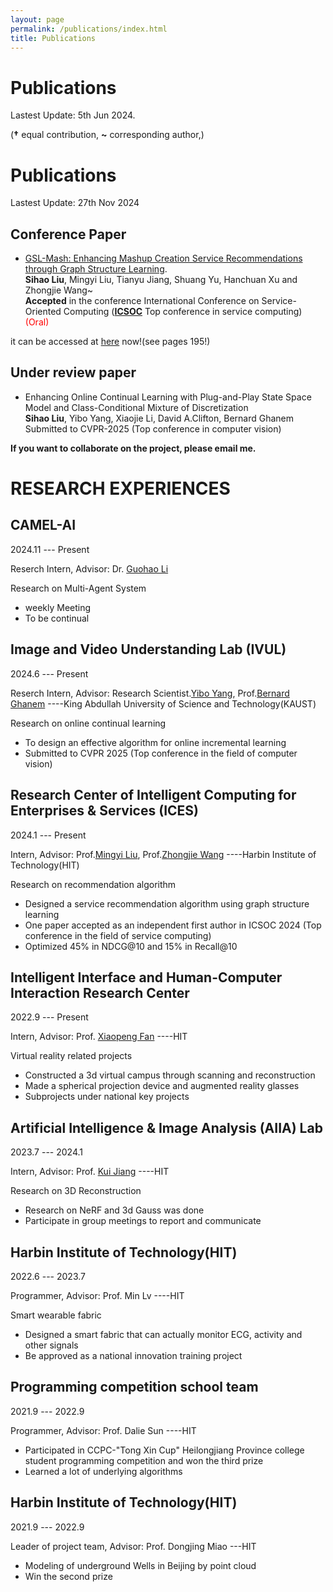 ```yaml
---
layout: page
permalink: /publications/index.html
title: Publications
---
```


# Publications

Lastest Update: 5th Jun 2024.


(**†** equal contribution, **~** corresponding author,)


<!-- ## Conference Paper -->
<!-- - [Faithful Vision-Language Interpretation via Concept Bottleneck Models](https://openreview.net/forum?id=rp0EdI8X4e)
<br>**Songning Lai†**, Lijie Hu~†, Junxiao Wang, Laure Berti and Di Wang~<br> **ICLR2024** (CCF None)

- (Oral & **Best Paper Award**)[Predicting Lysine Phosphoglycerylation Sites using Bidirectional Encoder Representations with Transformers & Protein Feature Extraction and Selection](https://ieeexplore.ieee.org/abstract/document/9979871/)
<br>**Songning Lai**, Xifeng Hu, Jing Han, Chun Wang, Subhas Mukhopadhyay, Zhi Liu~ and Lan Ye~<br> 2022 15th International Congress on Image and Signal Processing, BioMedical Engineering and Informatics (**CISP-BMEI 2022**).(Tsinghua B)

- [Shared and private information learning in multimodal sentiment analysis with deep modal alignment and self-supervised multi-task learning](https://arxiv.org/pdf/2305.08473)
<br>**Songning Lai†**, Jiakang Li†, Guinan Guo, Xifeng Hu, Yulong Li, Yuan Tan, Zichen Song, Yutong Liu, Zhaoxia Ren~, Chun Wang~, Danmin Miao~ and Zhi Liu~<br> **IJCNN2024** (CCF C) -->

<!-- ## Journal -->

<!-- - Multimodal Sentiment Analysis: A Survey. [[pdf]](https://www.sciencedirect.com/science/article/abs/pii/S0141938223001968) <br>**Songning Lai**, Haoxuan Xu, Xifeng Hu, Zhaoxia Ren~ and Zhi Liu~<br>
**Accepted** in the journal **Displays**(JCR Q1(IF:4.3)).

- Cross-domain car detection model with integrated convolutional block attention mechanism. [[pdf]](https://www.sciencedirect.com/science/article/pii/S0262885623002081) <br>Haoxuan Xu†, **Songning Lai†** and Yang Yang~<br>
**Accepted** in the journal **Image and Vision Computing** (JCR Q1(IF:4.7) CCF C). -->

# Publications
Lastest Update: 27th Nov 2024

## Conference Paper
- [GSL-Mash: Enhancing Mashup Creation Service Recommendations through Graph Structure Learning](https://link.springer.com/book/10.1007/978-981-96-0808-9). <br>**Sihao Liu**, Mingyi Liu, Tianyu Jiang, Shuang Yu, Hanchuan Xu and Zhongjie Wang~<br>
**Accepted** in the conference International Conference on Service-Oriented Computing ([**ICSOC**](https://icsoc2024.redcad.tn/)  Top conference in service computing) <font color="red">(Oral) </font>

it can be accessed at [here](https://link.springer.com/book/10.1007/978-981-96-0808-9) now!(see pages 195!)

## Under review paper
- Enhancing Online Continual Learning with Plug-and-Play State Space Model and Class-Conditional Mixture of Discretization <br>**Sihao Liu**, Yibo Yang, Xiaojie Li, David A.Clifton, Bernard Ghanem <br> Submitted to CVPR-2025 (Top conference in computer vision)



**If you want to collaborate on the project, please email me.**





#  RESEARCH EXPERIENCES

## CAMEL-AI

2024.11 --- Present

Reserch Intern, Advisor: Dr. [Guohao Li](https://ghli.org/)

Research on Multi-Agent System
- weekly Meeting
- To be continual

## Image and Video Understanding Lab (IVUL)

2024.6 --- Present

Reserch Intern, Advisor: Research Scientist.[Yibo Yang](https://iboing.github.io/), Prof.[Bernard Ghanem](https://www.bernardghanem.com/) ----King Abdullah University of Science and Technology(KAUST)

Research on online continual learning
- To design an effective algorithm for online incremental learning
- Submitted to CVPR 2025 (Top conference in the field of computer vision)

## Research Center of Intelligent Computing for Enterprises & Services (ICES)

2024.1 --- Present

Intern, Advisor: Prof.[Mingyi Liu](https://homepage.hit.edu.cn/lmy), Prof.[Zhongjie Wang](https://homepage.hit.edu.cn/rainy) ----Harbin Institute of Technology(HIT)

Research on recommendation algorithm
- Designed a service recommendation algorithm using graph structure learning
- One paper accepted as an independent first author in ICSOC 2024 (Top conference in the field of
service computing)
- Optimized 45% in NDCG@10 and 15% in Recall@10

## Intelligent Interface and Human-Computer Interaction Research Center

2022.9 --- Present

Intern, Advisor: Prof. [Xiaopeng Fan](https://homepage.hit.edu.cn/xiaopengfan) ----HIT

Virtual reality related projects
- Constructed a 3d virtual campus through scanning and reconstruction
- Made a spherical projection device and augmented reality glasses
- Subprojects under national key projects


## Artificial Intelligence & Image Analysis (AIIA) Lab

2023.7 --- 2024.1

Intern, Advisor: Prof. [Kui Jiang](https://homepage.hit.edu.cn/jiangkui) ----HIT

Research on 3D Reconstruction
- Research on NeRF and 3d Gauss was done
- Participate in group meetings to report and communicate

  
## Harbin Institute of Technology(HIT)

2022.6 --- 2023.7

Programmer, Advisor: Prof. Min Lv ----HIT

Smart wearable fabric
- Designed a smart fabric that can actually monitor ECG, activity and other signals
- Be approved as a national innovation training project


## Programming competition school team

2021.9 --- 2022.9

Programmer, Advisor: Prof. Dalie Sun ----HIT

- Participated in CCPC-"Tong Xin Cup" Heilongjiang Province college student programming competition and won the third prize
- Learned a lot of underlying algorithms


## Harbin Institute of Technology(HIT)

2021.9 --- 2022.9

Leader of project team, Advisor: Prof. Dongjing Miao ---HIT

- Modeling of underground Wells in Beijing by point cloud
- Win the second prize


